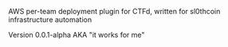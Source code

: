 AWS per-team deployment plugin for CTFd, written for sl0thcoin infrastructure automation

Version 0.0.1-alpha AKA "it works for me"

